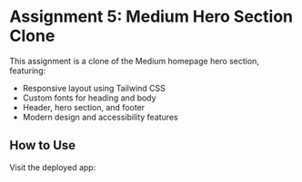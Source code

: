 # Assignment 5: Medium Hero Section Clone

This assignment is a clone of the Medium homepage hero section, featuring:
- Responsive layout using Tailwind CSS
- Custom fonts for heading and body
- Header, hero section, and footer
- Modern design and accessibility features

## How to Use
Visit the deployed app:


